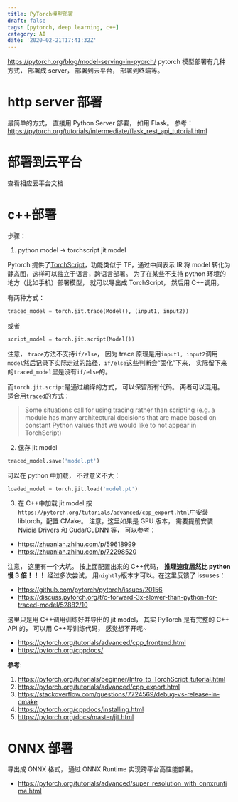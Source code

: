 ```yaml
---
title: PyTorch模型部署
draft: false
tags: [pytorch, deep learning, c++]
category: AI
date: '2020-02-21T17:41:32Z'
---
```


<!-- more -->

https://pytorch.org/blog/model-serving-in-pyorch/
pytorch 模型部署有几种方式， 部署成 server， 部署到云平台， 部署到终端等。

# http server 部署

最简单的方式， 直接用 Python Server 部署， 如用 Flask。 参考： https://pytorch.org/tutorials/intermediate/flask_rest_api_tutorial.html

# 部署到云平台

查看相应云平台文档

# c++部署

步骤：

1. python model -> torchscript jit model

Pytorch 提供了[TorchScript](https://pytorch.org/tutorials/beginner/Intro_to_TorchScript_tutorial.html)，功能类似于 TF，通过中间表示 IR 将 model 转化为静态图，这样可以独立于语言，跨语言部署。 为了在某些不支持 python 环境的地方（比如手机）部署模型， 就可以导出成 TorchScript， 然后用 C++调用。

有两种方式：

```python
traced_model = torch.jit.trace(Model(), (input1, input2))
```

或者

```python
script_model = torch.jit.script(Model())
```

注意， `trace`方法不支持`if/else`， 因为 trace 原理是用`input1, input2`调用`model`然后记录下实际走过的路径，`if/else`这些判断会“固化”下来， 实际留下来的`traced_model`里是没有`if/else`的。

而`torch.jit.script`是通过编译的方式， 可以保留所有代码。 两者可以混用。 适合用`traced`的方式：

> Some situations call for using tracing rather than scripting (e.g. a module has many architectural decisions that are made based on constant Python values that we would like to not appear in TorchScript)

2. 保存 jit model

```python
traced_model.save('model.pt')
```

可以在 python 中加载， 不过意义不大：

```python
loaded_model = torch.jit.load('model.pt')
```

3. 在 C++中加载 jit model
   按`https://pytorch.org/tutorials/advanced/cpp_export.html`中安装 libtorch，配置 CMake。 注意，这里如果是 GPU 版本， 需要提前安装 Nvidia Drivers 和 Cuda/CuDNN 等， 可以参考：

- https://zhuanlan.zhihu.com/p/59618999
- https://zhuanlan.zhihu.com/p/72298520

注意， 这里有一个大坑。 按上面配置出来的 C++代码， **推理速度居然比 python 慢 3 倍！！！** 经过多次尝试， 用`nightly`版本才可以。在这里反馈了 issuses：

- https://github.com/pytorch/pytorch/issues/20156
- https://discuss.pytorch.org/t/c-forward-3x-slower-than-python-for-traced-model/52882/10

这里只是用 C++调用训练好并导出的 jit model， 其实 PyTorch 是有完整的 C++ API 的， 可以用 C++写训练代码， 感觉想不开呢~

- https://pytorch.org/tutorials/advanced/cpp_frontend.html
- https://pytorch.org/cppdocs/

**参考**:

1. https://pytorch.org/tutorials/beginner/Intro_to_TorchScript_tutorial.html
2. https://pytorch.org/tutorials/advanced/cpp_export.html
3. https://stackoverflow.com/questions/7724569/debug-vs-release-in-cmake
4. https://pytorch.org/cppdocs/installing.html
5. https://pytorch.org/docs/master/jit.html

# ONNX 部署

导出成 ONNX 格式， 通过 ONNX Runtime 实现跨平台高性能部署。

- https://pytorch.org/tutorials/advanced/super_resolution_with_onnxruntime.html
